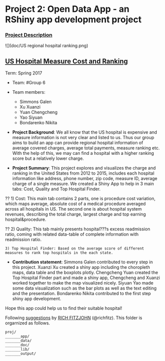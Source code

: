 # Project 2: Open Data App - an RShiny app development project

### [Project Description](doc/project2_desc.md)

![](doc/US regional hospital ranking.png)

## [US Hospital Measure Cost and Ranking](https://pelican.shinyapps.io/hospital_charge_data/)

Term: Spring 2017

+ Team: #Group 6
+ Team members:
	+ Simmons Galen
	+ Xu Xuanzi
	+ Yuan Chengcheng
	+ Yao Siyuan
	+ Bondarenko Nikita

+ **Project Background**: 
We all know that the US hospital is expensive and measure information is not very clear and listed to us. Thus our group aims to build an app can provide regional hospital information of average covered charges, average total payments, measure ranking etc. With the help of this, we may can find a hospital with a higher ranking score but a relatively lower charge.

+ **Project Summary**: 
This project explores and visualizes the charge and ranking in the United States from 2012 to 2015, includes each hospital information like address, phone number, zip code, measure ID, average charge of a single measure. We created a Shiny App to help in 3 main tabs: Cost, Quality and Top Hospital Finder. 

 ??  1) Cost: This main tab contains 2 parts, one is procedure cost variation, which maps average, absolute cost of a medical procedure averaged across all hospitals in US. The second one is about hospital system revenues, describing the total charge, largest charge and top earning hospital&procedure.
    
 ??  2) Quality: This tab mainly presents hospital???s excess readmission ratio, coming with related data-table of complete information with readmission ratio.
   
    3) Top Hospital Finder: Based on the average score of different measures to rank top hospitals in the each state.
    
+ **Contribution statement**: 
Simmons Galen contributed to every step in this project. Xuanzi Xu created a shiny app including the choropleth maps, data table and the boxplots plotly. Chengcheng Yuan created the Top Hospital Finder part and made a shiny app, Chengcheng and Xuanzi worked together to make the map visualized nicely. Siyuan Yao made some data visualization such as the bar plots as well as the text editing and the presentation. Bondarenko Nikita contributed to the first step shiny app development.

Hope this app could help us to find their suitable hospital!

Following [suggestions](http://nicercode.github.io/blog/2013-04-05-projects/) by [RICH FITZJOHN](http://nicercode.github.io/about/#Team) (@richfitz). This folder is orgarnized as follows.

```
proj/
_______app/
_______data/
_______doc/
_______lib/
_______output/
```
